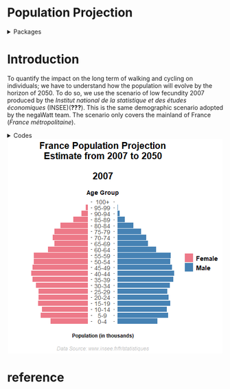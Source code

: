 Population Projection
================

<details>

<summary>Packages</summary>

<p>

``` r
#Rtools is necessary to run this chunk of codes
#You can download it here: https://cran.r-project.org/bin/windows/Rtools/

want = c("dplyr","readxl", "ggpol","tidyr","AMR")

have = want %in% rownames(installed.packages())

# Install the packages that we miss
if ( any(!have) ) { install.packages( want[!have]) }

# Load the packages
junk <- lapply(want, library, character.only = T)

# Remove the objects we created
rm(have, want, junk)


devtools::install_github('thomasp85/gganimate')
library(gganimate)

devtools::install_github("r-rust/gifski")
```

    ##          checking for file 'C:\Users\Pierre\AppData\Local\Temp\Rtmps3H4Fz\remotes143834941264\r-rust-gifski-6b86cc6/DESCRIPTION' ...     checking for file 'C:\Users\Pierre\AppData\Local\Temp\Rtmps3H4Fz\remotes143834941264\r-rust-gifski-6b86cc6/DESCRIPTION' ...   v  checking for file 'C:\Users\Pierre\AppData\Local\Temp\Rtmps3H4Fz\remotes143834941264\r-rust-gifski-6b86cc6/DESCRIPTION' (683ms)
    ##       -  preparing 'gifski':
    ##      checking DESCRIPTION meta-information ...     checking DESCRIPTION meta-information ...   v  checking DESCRIPTION meta-information
    ##   -  cleaning src
    ##       -  checking for LF line-endings in source and make files and shell scripts (815ms)
    ##       -  checking for empty or unneeded directories
    ##       -  building 'gifski_1.4.3-1.tar.gz'
    ##   Avis :     Avis : file 'gifski/configure' did not have execute permissions: corrected
    ##      
    ## 

``` r
library(gifski)
```

</details>

# Introduction

To quantify the impact on the long term of walking and cycling on
individuals; we have to understand how the population will evolve by the
horizon of 2050. To do so, we use the scenario of low fecundity 2007
produced by the *Institut national de la statistique et des études
économiques* (INSEE)(**???**). This is the same demographic scenario
adopted by the negaWatt team. The scenario only covers the mainland of
France (*France métropolitaine*).

<details>

<summary>Codes</summary>

<p>

``` r
temp <-  tempfile()
dataURL <- "https://www.insee.fr/fr/statistiques/pyramide/2418122/excel/projpop0760_FECbasESPcentMIGcent.xls"
download.file(dataURL, destfile=temp, mode='wb')

unz(temp, "projpop0760_FECbasESPcentMIGcent.xls")
```

    ## A connection with                                                                                                                       
    ## description "C:\\Users\\Pierre\\AppData\\Local\\Temp\\Rtmps3H4Fz\\file14385342c05:projpop0760_FECbasESPcentMIGcent.xls"
    ## class       "unz"                                                                                                      
    ## mode        "r"                                                                                                        
    ## text        "text"                                                                                                     
    ## opened      "closed"                                                                                                   
    ## can read    "yes"                                                                                                      
    ## can write   "yes"

``` r
Pop.1 <- readxl::read_excel(temp, sheet = "populationH", skip = 4, col_names = TRUE)
Pop.2 <- readxl::read_excel(temp, sheet = "populationF", skip = 4, col_names = TRUE)

unlink(temp)
```

``` r
Pop.H = Pop.1 %>% 
  rename( age = "Âge au 1er janvier") %>%
  mutate(age = as.numeric(age),
         sexe = "Male") %>%
  filter(age <= 100) %>%
  pivot_longer(!c(age, sexe),names_to = "year",values_to = "Pop" )

Pop.F = Pop.2 %>% 
  rename( age = "Âge au 1er janvier") %>%
  mutate(age = as.numeric(age),
         sexe = "Female") %>%
  filter(age <= 100) %>%
  pivot_longer(!c(age, sexe),names_to = "year",values_to = "Pop" )

Pop.proj = rbind(Pop.H, Pop.F) %>%
  mutate(year = as.numeric(year))

Pop.proj.cat = Pop.proj %>%
  filter(age > 0 ) %>% 
  mutate(age_grp = age_groups(age, 1:20 * 5)) 

PopPyramid <- Pop.proj.cat %>% 
  group_by(sexe, year, age_grp) %>% 
  summarise(Pop = sum(Pop))%>% 
  mutate(Pop = ifelse(sexe == 'Female', as.integer(Pop * -1), as.integer(Pop)),
         sexe = as.factor(sexe),
          age_grp = as.factor(age_grp)) %>% 
 ggplot(aes(x = age_grp,
            y = Pop/1000,
            fill = sexe)) +
 geom_bar(stat = "identity") +
 scale_fill_manual(values = c("#ee7989" ,"#4682b4")) + 
 coord_flip() + 
 facet_share(~ sexe,
             dir = "h",
             scales = "free",
             reverse_num = TRUE)

PopPyramid <-  PopPyramid +
  theme(panel.background = element_blank(),
       panel.border = element_blank(),
          panel.grid.major = element_blank(),
          panel.grid.minor = element_blank(),
       strip.background = element_blank(),
       strip.text.x = element_blank(),
        axis.title.y = element_blank(),
              legend.title = element_blank(),
       axis.text = element_text(size = 14),
        axis.text.x=element_blank(),
        axis.ticks.x=element_blank(),
       legend.key.size = unit(0.75, "cm"),
       legend.text = element_text(size = 15,face = "bold"),
       plot.title = element_text(size = 22,hjust = 0.5,face = "bold"),
       plot.subtitle = element_text(size = 14, hjust = 0.5,face = "bold"),
       axis.title.x = element_text(size = 12,face = "bold"),
       plot.caption = element_text(size = 12, hjust = 0.5,face = "italic",color = "gray"))


PopPyramid <- PopPyramid + 
 labs(
      title = "France Population Projection\nEstimate from 2007 to 2050\n\n{closest_state}",
      subtitle = "\n\nAge Group",
      y = "\n\nPopulation (in thousands)",
      caption = "\n\nData Source: www.insee.fr/fr/statistiques"
     )

PopPyramid <- PopPyramid + 
  transition_states(year,
                    transition_length = 0.25,
                    state_length = 0.25) + 
  enter_fade() +
  exit_fade() + 
  ease_aes('cubic-in-out')
```

</details>

<img src="Population_Projection_files/figure-gfm/unnamed-chunk-4-1.gif" style="display: block; margin: auto;" />

# reference
